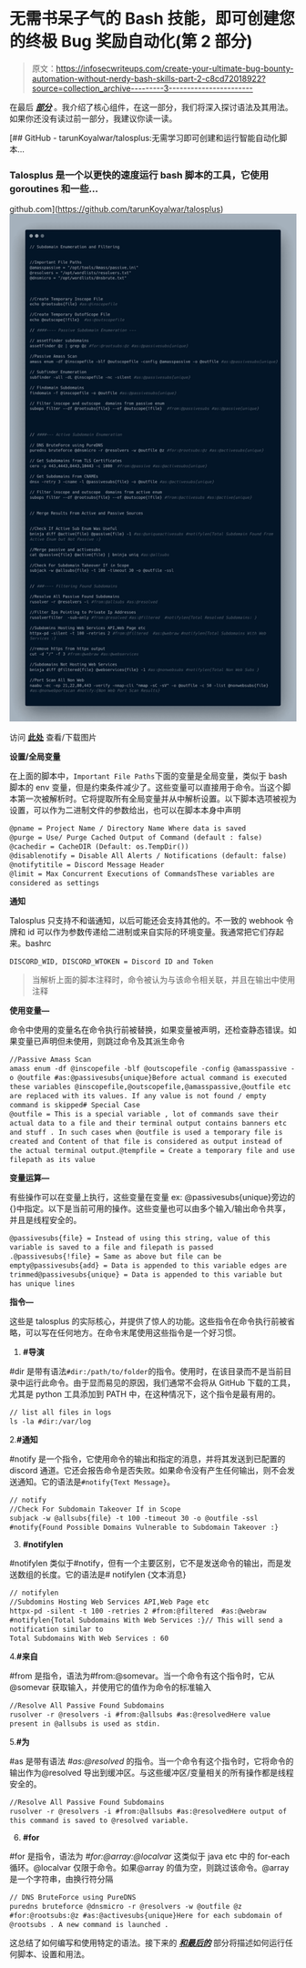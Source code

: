 # 无需书呆子气的 Bash 技能，即可创建您的终极 Bug 奖励自动化(第 2 部分)

> 原文：<https://infosecwriteups.com/create-your-ultimate-bug-bounty-automation-without-nerdy-bash-skills-part-2-c8cd72018922?source=collection_archive---------3----------------------->

在最后 [***部分***](https://medium.com/@zealousme/create-your-ultimate-bug-bounty-automation-without-nerdy-bash-skills-part-1-a78c2b109731) 。我介绍了核心组件，在这一部分，我们将深入探讨语法及其用法。如果你还没有读过前一部分，我建议你读一读。

[](https://github.com/tarunKoyalwar/talosplus) [## GitHub - tarunKoyalwar/talosplus:无需学习即可创建和运行智能自动化脚本…

### Talosplus 是一个以更快的速度运行 bash 脚本的工具，它使用 goroutines 和一些…

github.com](https://github.com/tarunKoyalwar/talosplus) ![](img/4a04b227cf9ef74d073728073e95148c.png)

访问 [**此处**](https://raw.githubusercontent.com/tarunKoyalwar/talosplus/main/static/script.png) 查看/下载图片

**设置/全局变量**

在上面的脚本中，`Important File Paths`下面的变量是全局变量，类似于 bash 脚本的 env 变量，但是约束条件减少了。这些变量可以直接用于命令。当这个脚本第一次被解析时。它将提取所有全局变量并从中解析设置。以下脚本选项被视为设置，可以作为二进制文件的参数给出，也可以在脚本本身中声明

```
@pname = Project Name / Directory Name Where data is saved 
@purge = Use/ Purge Cached Output of Command (default : false)
@cachedir = CacheDIR (Default: os.TempDir())
@disablenotify = Disable All Alerts / Notifications (default: false)
@notifytitile = Discord Message Header
@limit = Max Concurrent Executions of CommandsThese variables are considered as settings
```

**通知**

Talosplus 只支持不和谐通知，以后可能还会支持其他的。不一致的 webhook 令牌和 id 可以作为参数传递给二进制或来自实际的环境变量。我通常把它们存起来。bashrc

```
DISCORD_WID, DISCORD_WTOKEN = Discord ID and Token
```

> 当解析上面的脚本注释时，命令被认为与该命令相关联，并且在输出中使用注释

**使用变量—**

命令中使用的变量名在命令执行前被替换，如果变量被声明，还检查静态错误。如果变量已声明但未使用，则跳过命令及其派生命令

```
//Passive Amass Scan
amass enum -df @inscopefile -blf @outscopefile -config @amasspassive -o @outfile #as:@passivesubs{unique}Before actual command is executed these variables @inscopefile,@outscopefile,@amasspassive,@outfile etc are replaced with its values. If any value is not found / empty command is skipped# Special Case
@outfile = This is a special variable , lot of commands save their actual data to a file and their terminal output contains banners etc and stuff . In such cases when @outfile is used a temporary file is created and Content of that file is considered as output instead of the actual terminal output.@tempfile = Create a temporary file and use filepath as its value
```

**变量运算—**

有些操作可以在变量上执行，这些变量在变量 ex: @passivesubs{unique}旁边的{}中指定。以下是当前可用的操作。这些变量也可以由多个输入/输出命令共享，并且是线程安全的。

```
@passivesubs{file} = Instead of using this string, value of this variable is saved to a file and filepath is passed .@passivesubs{!file} = Same as above but file can be empty@passivesubs{add} = Data is appended to this variable edges are trimmed@passivesubs{unique} = Data is appended to this variable but has unique lines
```

**指令—**

这些是 talosplus 的实际核心，并提供了惊人的功能。这些指令在命令执行前被省略，可以写在任何地方。在命令末尾使用这些指令是一个好习惯。

1.  **#导演**

#dir 是带有语法`#dir:/path/to/folder`的指令。使用时，在该目录而不是当前目录中运行此命令。由于显而易见的原因，我们通常不会将从 GitHub 下载的工具，尤其是 python 工具添加到 PATH 中，在这种情况下，这个指令是最有用的。

```
// list all files in logs
ls -la #dir:/var/log
```

2.**#通知**

#notify 是一个指令，它使用命令的输出和指定的消息，并将其发送到已配置的 discord 通道。它还会报告命令是否失败。如果命令没有产生任何输出，则不会发送通知。它的语法是`#notify{Text Message}`。

```
// notify
//Check For Subdomain Takeover If in Scope
subjack -w @allsubs{file} -t 100 -timeout 30 -o @outfile -ssl #notify{Found Possible Domains Vulnerable to Subdomain Takeover :}
```

3. **#notifylen**

#notifylen 类似于#notify，但有一个主要区别，它不是发送命令的输出，而是发送数组的长度。它的语法是# notifylen {文本消息}

```
// notifylen
//Subdomins Hosting Web Services API,Web Page etc
httpx-pd -silent -t 100 -retries 2 #from:@filtered  #as:@webraw #notifylen{Total Subdomains With Web Services :}// This will send a notification similar to
Total Subdomains With Web Services : 60
```

4.**#来自**

#from 是指令，语法为#from:@somevar。当一个命令有这个指令时，它从@somevar 获取输入，并使用它的值作为命令的标准输入

```
//Resolve All Passive Found Subdomains
rusolver -r @resolvers -i #from:@allsubs #as:@resolvedHere value present in @allsubs is used as stdin.
```

5.**#为**

#as 是带有语法 *#as:@resolved* 的指令。当一个命令有这个指令时，它将命令的输出作为@resolved 导出到缓冲区。与这些缓冲区/变量相关的所有操作都是线程安全的。

```
//Resolve All Passive Found Subdomains
rusolver -r @resolvers -i #from:@allsubs #as:@resolvedHere output of this command is saved to @resolved variable.
```

6. **#for**

#for 是指令，语法为 *#for:@array:@localvar* 这类似于 java etc 中的 for-each 循环。@localvar 仅限于命令。如果@array 的值为空，则跳过该命令。@array 是一个字符串，由换行符分隔

```
// DNS BruteForce using PureDNS
puredns bruteforce @dnsmicro -r @resolvers -w @outfile @z #for:@rootsubs:@z #as:@activesubs{unique}Here for each subdomain of @rootsubs . A new command is launched .
```

这总结了如何编写和使用特定的语法。接下来的 [***和最后的***](https://medium.com/@zealousme/create-your-ultimate-bug-bounty-automation-without-nerdy-bash-skills-part-3-7ee2b353a781) 部分将描述如何运行任何脚本、设置和用法。